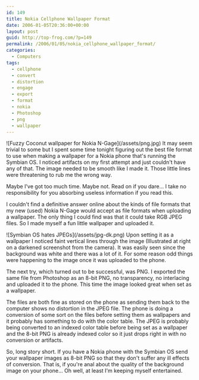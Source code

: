 ```yaml
---
id: 149
title: Nokia Cellphone Wallpaper Format
date: 2006-01-05T20:36:00+00:00
layout: post
guid: http://top-frog.com/?p=149
permalink: /2006/01/05/nokia_cellphone_wallpaper_format/
categories:
  - Computers
tags:
  - cellphone
  - convert
  - distortion
  - engage
  - export
  - format
  - nokia
  - Photoshop
  - png
  - wallpaper
---
```


<span class="frame alignright">
  ![Fuzzy Coconut wallpaper for Nokia N-Gage](/assets/png.jpg)
</span>It may seem trivial to some but I spent some time tonight figuring out the best file format to use when making a wallpaper for a Nokia phone that's running the Symbian OS. I noticed artifacts on my first attempt and just couldn't have any of that. The image needed to be smooth like I made it. Those little lines were threatening to rub me the wrong way.

Maybe I've got too much time. Maybe not. Read on if you dare… I take no responsibility for you absorbing useless information if you read this.

I couldn't find a definitive answer online about the kinds of file formats that my new (used) Nokia N-Gage would accept as file formats when uploading a wallpaper. The only thing I could find was that it could take RGB JPEG files. So I made myself a fun little wallpaper and uploaded it.

<span class="frame alignright">
  ![Symbian OS hates JPEGs](/assets/jpg-dk.png)
</span>Upon setting it as a wallpaper I noticed faint vertical lines through the image (Illustrated at right on a darkened screenshot from the camera). It was easily seen since the background was white and there was a lot of it. For some reason odd things were happening to the image once it was uploaded to the phone.

The next try, which turned out to be successful, was PNG. I exported the same file from Photoshop as an 8-bit PNG, no transparency, no interlacing and uploaded it to the phone. This time the image looked great when set as a wallpaper.

The files are both fine as stored on the phone as sending them back to the computer shows no distortion in the JPEG file. The phone is doing a conversion of some sort on the files before setting them as wallpapers and it probably has something to do with the color table. The JPEG is probably being converted to an indexed color table before being set as a wallpaper and the 8-bit PNG is already indexed color so it just drops right in with no conversion or artifacts.

So, long story short. If you have a Nokia phone with the Symbian OS send your wallpaper images as 8-bit PNG so that they don't suffer any ill effects of conversion. That is, if you're anal about the quality of the background image on your phone… Oh well, at least I'm keeping myself entertained.